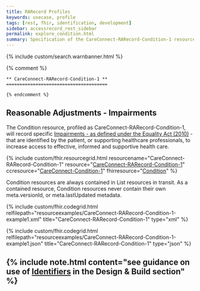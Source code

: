 ```yaml
---
title: RARecord Profiles
keywords: usecase, profile
tags: [rest, fhir, identification, development]
sidebar: accessrecord_rest_sidebar
permalink: explore_condition.html
summary: Specification of the CareConnect-RARecord-Condition-1 resource. This resource records details of Impairments, under the Equality Act 2010 definition, recorded by or for a Patient within the FHIR&reg; Reasonable Adjustments API.
---
```

{% include custom/search.warnbanner.html %}

{% comment %}

    ** CareConnect-RARecord-Condition-1 **
    ======================================

    {% endcomment %}

## Reasonable Adjustments - Impairments ##

The Condition resource, profiled as CareConnect-RARecord-Condition-1, will record specific [Impairments - as defined under the Equality Act (2010)](https://www.gov.uk/definition-of-disability-under-equality-act-2010) - that are identified by the patient, or supporting healthcare professionals, to increase access to effective, informed and supportive health care.

{% include custom/fhir.resourcegrid.html
resourcename="CareConnect-RARecord-Condition-1"
resource="[CareConnect-RARecord-Condition-1](https://fhir.nhs.uk/STU3/StructureDefinition/CareConnect-RARecord-Condition-1/_history/1.0)"
ccresource="[CareConnect-Condition-1](https://fhir.hl7.org.uk/STU3/StructureDefinition/CareConnect-Condition-1)"
fhirresource="[Condition](https://www.hl7.org/fhir/condition.html)" %}

Condition resources are always contained in List resources in transit. As a contained resource, Condition resources never contain their own meta.versionId, or meta.lastUpdated metadata.

{% include custom/fhir.codegrid.html
relfilepath="resourceexamples/CareConnect-RARecord-Condition-1-example1.xml"
title="CareConnect-RARecord-Condition-1"
type="xml" %}

{% include custom/fhir.codegrid.html
relfilepath="resourceexamples/CareConnect-RARecord-Condition-1-example1.json"
title="CareConnect-RARecord-Condition-1"
type="json" %}

{% include note.html content="see guidance on use of [Identifiers](design_identifiers.html) in the Design & Build section" %}
---